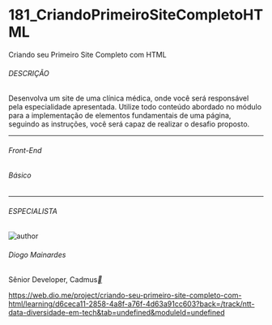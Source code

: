 # 181_CriandoPrimeiroSiteCompletoHTML
Criando seu Primeiro Site Completo com HTML



###### DESCRIÇÃO

Desenvolva um site de uma clínica médica, onde você será responsável pela especialidade apresentada. Utilize todo conteúdo abordado no módulo para a implementação de elementos fundamentais de uma página, seguindo as instruções, você será capaz de realizar o desafio proposto.

------

###### Front-End

###### Básico

------

###### ESPECIALISTA

![author](https://hermes.digitalinnovation.one/users/author/photos/f453eb5f-4119-4fc8-9a2a-c1f4ef4aa4c7.jpg)

###### Diogo Mainardes

Sênior Developer, Cadmus[**](https://www.linkedin.com/in/diogomainardes/)



https://web.dio.me/project/criando-seu-primeiro-site-completo-com-html/learning/d6ceca11-2858-4a8f-a76f-4d63a91cc603?back=/track/ntt-data-diversidade-em-tech&tab=undefined&moduleId=undefined




